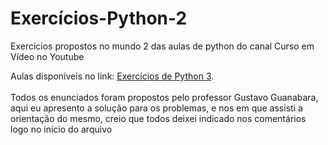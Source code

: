 # Exercícios-Python-2
Exercícios propostos no mundo 2 das aulas de python do canal Curso em Vídeo no Youtube

Aulas disponíveis no link: <a href="https://www.youtube.com/watch?v=nIHq1MtJaKs&list=PLHz_AreHm4dm6wYOIW20Nyg12TAjmMGT-"> Exercícios de Python 3</a>.<br><br>
Todos os enunciados foram propostos pelo professor Gustavo Guanabara, aqui eu apresento a solução para os problemas, e nos em que assisti a orientação do mesmo, creio que todos deixei indicado nos comentários logo no início do arquivo<br>
